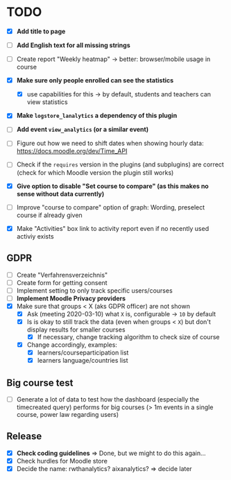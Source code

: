 # TODO

- [x] **Add title to page**
- [ ] **Add English text for all missing strings**
- [ ] Create report "Weekly heatmap" -> better: browser/mobile usage in course
- [x] **Make sure only people enrolled can see the statistics**
  - [x] use capabilities for this -> by default, students and teachers can view statistics
- [x] **Make `logstore_lanalytics` a dependency of this plugin**
- [ ] **Add event `view_analytics` (or a similar event)**
- [ ] Figure out how we need to shift dates when showing hourly data: https://docs.moodle.org/dev/Time_API
- [ ] Check if the `requires` version in the plugins (and subplugins) are correct (check for which Moodle version the plugin still works)
- [x] **Give option to disable "Set course to compare" (as this makes no sense without data currently)**
- [ ] Improve "course to compare" option of graph: Wording, preselect course if already given
- [x] Make "Activities" box link to activity report even if no recently used activiy exists


## GDPR
- [ ] Create "Verfahrensverzeichnis"
- [ ] Create form for getting consent
- [ ] Implement setting to only track specific users/courses
- [ ] **Implement Moodle Privacy providers**
- [x] Make sure that groups < X (aks GDPR officer) are not shown
  - [X] Ask (meeting 2020-03-10) what `X` is, configurable -> `10` by default
  - [X] Is is okay to still track the data (even when groups < `X`) but don't display results for smaller courses
    - [X] If necessary, change tracking algorithm to check size of course
  - [x] Change accordingly, examples:
    - [x] learners/courseparticipation list
    - [x] learners language/countries list

## Big course test
- [ ] Generate a lot of data to test how the dashboard (especially the timecreated query) performs for big courses (> 1m events in a single course, power law regarding users)

## Release
- [x] **Check coding guidelines** => Done, but we might to do this again...
- [x] Check hurdles for Moodle store
- [x] Decide the name: rwthanalytics? aixanalytics? => decide later
